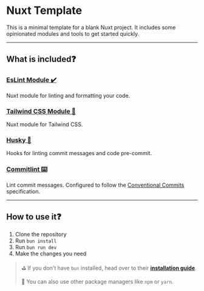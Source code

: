 # Nuxt Template
This is a minimal template for a blank Nuxt project. It includes some opinionated modules and tools to get started quickly.

---

## What is included❓

### [EsLint Module ✔️](https://eslint.nuxt.com/packages/module)
Nuxt module for linting and formatting your code.

### [Tailwind CSS Module 🎨](https://tailwindcss.nuxtjs.org/)
Nuxt module for Tailwind CSS.

### [Husky 🐶](https://typicode.github.io/husky/)
Hooks for linting commit messages and code pre-commit.

### [Commitlint ⌨️](https://commitlint.js.org/)
Lint commit messages. Configured to follow the [Conventional Commits](https://www.conventionalcommits.org/en/v1.0.0/) specification.

---

## How to use it❓
1. Clone the repository
2. Run `bun install`
3. Run `bun run dev`
4. Make the changes you need

> ⛳ If you don't have `bun` installed, head over to their [**installation guide**](https://bun.sh/docs/installation).
>
> 🧶 You can also use other package managers like `npm` or `yarn`.
 
